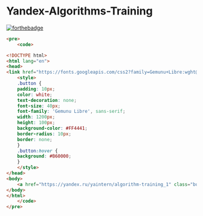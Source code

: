 ﻿# Yandex-Algorithms-Training
[![forthebadge](https://forthebadge.com/images/badges/works-on-my-machine.svg)](https://forthebadge.com)

```html
<pre>
    <code>

<!DOCTYPE html>
<html lang="en">
<head>
<link href="https://fonts.googleapis.com/css2?family=Gemunu+Libre:wght@200;800&display=swap" rel="stylesheet">
	<style>
    .button {
    padding: 10px;
   	color: white;
    text-decoration: none;
    font-size: 40px;
    font-family: 'Gemunu Libre', sans-serif;
    width: 1200px;
    height: 100px;
    background-color: #FF4441;
    border-radius: 10px;
    border: none;
    }
    .button:hover {
    background: #B60000;
    }
    </style>
</head>
<body>
    <a href="https://yandex.ru/yaintern/algorithm-training_1" class="button">Yandex-Algorithms-Training</a>
</body>
</html>
    </code>
</pre>
```